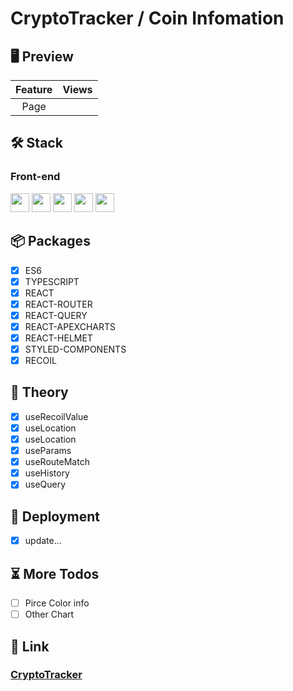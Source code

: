 # CryptoTracker / Coin Infomation

## 🖥 Preview

| Feature | Views |
| :-----: | :---: |
|  Page   |       |

## 🛠 Stack

### Front-end

<img height="30" src="https://img.shields.io/badge/HTML5-E34F26?style=for-the-badge&logo=HTML5&logoColor=white" /> <img height="30" src="https://img.shields.io/badge/CSS3-1572B6?style=for-the-badge&logo=CSS3&logoColor=white"/> <img height="30" src="https://img.shields.io/badge/Javascript-black?style=for-the-badge&logo=Javascript&logoColor=F7DF1E"/>
<img height="30" src="https://camo.githubusercontent.com/401c2a7eb89ce4e070033f59b5829fc8de15ea06241e9a0becf1c4dc57c2fdbb/68747470733a2f2f696d672e736869656c64732e696f2f62616467652f52656163742d626c61636b3f7374796c653d666f722d7468652d6261646765266c6f676f3d5265616374266c6f676f436f6c6f723d23363144414642"/>
<img height="30" src="https://camo.githubusercontent.com/cbf63932145b212893e33c44e0ab7ecbb6b679566e6d407b85a15c92c9ef0b47/68747470733a2f2f696d672e736869656c64732e696f2f62616467652f547970657363726970742d626c61636b3f7374796c653d666f722d7468652d6261646765266c6f676f3d54797065736372697074266c6f676f436f6c6f723d333137384336"/>

## 📦 Packages

- [x] ES6
- [x] TYPESCRIPT
- [x] REACT
- [x] REACT-ROUTER
- [x] REACT-QUERY
- [x] REACT-APEXCHARTS
- [x] REACT-HELMET
- [x] STYLED-COMPONENTS
- [x] RECOIL

## 📖 Theory

- [x] useRecoilValue
- [x] useLocation
- [x] useLocation
- [x] useParams
- [x] useRouteMatch
- [x] useHistory
- [x] useQuery

## 🚀 Deployment

- [x] update...

## ⏳ More Todos

- [ ] Pirce Color info
- [ ] Other Chart

## 🔗 Link

### [CryptoTracker](http://pajang1515.dothome.co.kr/crypto/)
